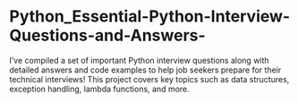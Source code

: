 # Python_Essential-Python-Interview-Questions-and-Answers-
I’ve compiled a set of important Python interview questions along with detailed answers and code examples to help job seekers prepare for their technical interviews! This project covers key topics such as data structures, exception handling, lambda functions, and more.
